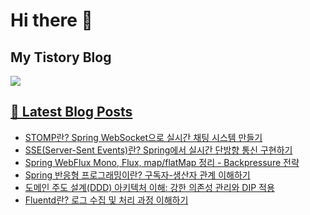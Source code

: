 # Hi there 👋

## My Tistory Blog

<p>
    <a href="https://kylo8.tistory.com"><img src="https://img.shields.io/badge/Tistory-000000?style=flat-square&logo=Tistory&logoColor=white"/>
</p>

## 📕 Latest Blog Posts

<ul><li><a href='https://kylo8.tistory.com/entry/STOMP%EB%9E%80-Spring-WebSocket%EC%9C%BC%EB%A1%9C-%EC%8B%A4%EC%8B%9C%EA%B0%84-%EC%B1%84%ED%8C%85-%EC%8B%9C%EC%8A%A4%ED%85%9C-%EB%A7%8C%EB%93%A4%EA%B8%B0' target='_blank'>STOMP란? Spring WebSocket으로 실시간 채팅 시스템 만들기</a></li><li><a href='https://kylo8.tistory.com/entry/SSEServer-Sent-Events%EB%9E%80-Spring%EC%97%90%EC%84%9C-%EC%8B%A4%EC%8B%9C%EA%B0%84-%EB%8B%A8%EB%B0%A9%ED%96%A5-%ED%86%B5%EC%8B%A0-%EA%B5%AC%ED%98%84%ED%95%98%EA%B8%B0' target='_blank'>SSE(Server-Sent Events)란? Spring에서 실시간 단방향 통신 구현하기</a></li><li><a href='https://kylo8.tistory.com/entry/Spring-WebFlux-Mono-Flux-mapflatMap-%EC%A0%95%EB%A6%AC-Backpressure-%EC%A0%84%EB%9E%B5' target='_blank'>Spring WebFlux Mono, Flux, map/flatMap 정리 - Backpressure 전략</a></li><li><a href='https://kylo8.tistory.com/entry/Spring-%EB%B0%98%EC%9D%91%ED%98%95-%ED%94%84%EB%A1%9C%EA%B7%B8%EB%9E%98%EB%B0%8D%EC%9D%B4%EB%9E%80-%EA%B5%AC%EB%8F%85%EC%9E%90-%EC%83%9D%EC%82%B0%EC%9E%90-%EA%B4%80%EA%B3%84-%EC%9D%B4%ED%95%B4%ED%95%98%EA%B8%B0' target='_blank'>Spring 반응형 프로그래밍이란? 구독자-생산자 관계 이해하기</a></li><li><a href='https://kylo8.tistory.com/entry/%EB%8F%84%EB%A9%94%EC%9D%B8-%EC%A3%BC%EB%8F%84-%EC%84%A4%EA%B3%84DDD-%EC%95%84%ED%82%A4%ED%85%8D%EC%B2%98-%EC%9D%B4%ED%95%B4-%EA%B0%95%ED%95%9C-%EC%9D%98%EC%A1%B4%EC%84%B1-%EA%B4%80%EB%A6%AC%EC%99%80-DIP-%EC%A0%81%EC%9A%A9' target='_blank'>도메인 주도 설계(DDD) 아키텍처 이해: 강한 의존성 관리와 DIP 적용</a></li><li><a href='https://kylo8.tistory.com/entry/Fluentd%EB%9E%80-%EB%A1%9C%EA%B7%B8-%EC%88%98%EC%A7%91-%EB%B0%8F-%EC%B2%98%EB%A6%AC-%EA%B3%BC%EC%A0%95-%EC%9D%B4%ED%95%B4%ED%95%98%EA%B8%B0' target='_blank'>Fluentd란? 로그 수집 및 처리 과정 이해하기</a></li></ul>